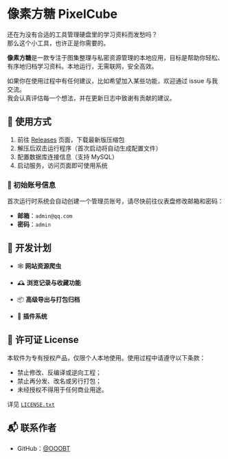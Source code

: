# 像素方糖 PixelCube

还在为没有合适的工具管理硬盘里的学习资料而发愁吗？  
那么这个小工具，也许正是你需要的。

**像素方糖**是一款专注于图集整理与私密资源管理的本地应用，目标是帮助你轻松、有序地归档学习资料。本地运行，无需联网，安全高效。

如果你在使用过程中有任何建议，比如希望加入某些功能，欢迎通过 issue 与我交流。  
我会认真评估每一个想法，并在更新日志中致谢有贡献的建议。




## 🧭 使用方式

1. 前往 [Releases](https://github.com/OOOBT/PixelCube/releases) 页面，下载最新版压缩包  
2. 解压后双击运行程序（首次启动将自动生成配置文件）  
3. 配置数据库连接信息（支持 MySQL）  
4. 启动服务，访问页面即可使用系统  



### 🔐 初始账号信息

首次运行时系统会自动创建一个管理员账号，请尽快前往仪表盘修改邮箱和密码：

- **邮箱**：`admin@qq.com`  
- **密码**：`admin`  



## 🚧 开发计划

- 🕸 **网站资源爬虫**  

- 🕰 **浏览记录与收藏功能**

- 📦 **高级导出与打包归档**

- 🧩 **插件系统**



## 📄 许可证 License

本软件为专有授权产品，仅限个人本地使用。使用过程中请遵守以下条款：

- 禁止修改、反编译或逆向工程；
- 禁止再分发、改名或另行打包；
- 未经授权不得用于任何商业用途。

详见 [`LICENSE.txt`](./LICENSE.txt)


## 📬 联系作者

- GitHub：[@OOOBT](https://github.com/OOOBT)
